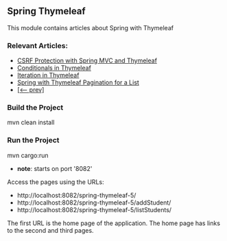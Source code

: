 ## Spring Thymeleaf 

This module contains articles about Spring with Thymeleaf

### Relevant Articles: 
- [CSRF Protection with Spring MVC and Thymeleaf](https://www.baeldung.com/csrf-thymeleaf-with-spring-security)
- [Conditionals in Thymeleaf](https://www.baeldung.com/spring-thymeleaf-conditionals)
- [Iteration in Thymeleaf](https://www.baeldung.com/thymeleaf-iteration)
- [Spring with Thymeleaf Pagination for a List](https://www.baeldung.com/spring-thymeleaf-pagination)
- [[<-- prev]](../spring-thymeleaf-4)
### Build the Project

mvn clean install

### Run the Project

mvn cargo:run
- **note**: starts on port '8082'

Access the pages using the URLs:

 - http://localhost:8082/spring-thymeleaf-5/
 - http://localhost:8082/spring-thymeleaf-5/addStudent/
 - http://localhost:8082/spring-thymeleaf-5/listStudents/

The first URL is the home page of the application. The home page has links to the second and third pages.

